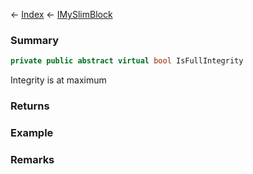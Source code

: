 ← [Index](Api-Index) ← [IMySlimBlock](VRage.Game.ModAPI.Ingame.IMySlimBlock)

### Summary

```csharp
private public abstract virtual bool IsFullIntegrity
```

Integrity is at maximum

### Returns

### Example

### Remarks

